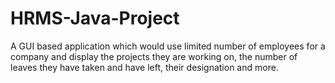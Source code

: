 # HRMS-Java-Project
 A GUI based application which would use limited number of employees for a company and display the projects they are working on, the number of leaves they have taken and have left, their designation and more.
